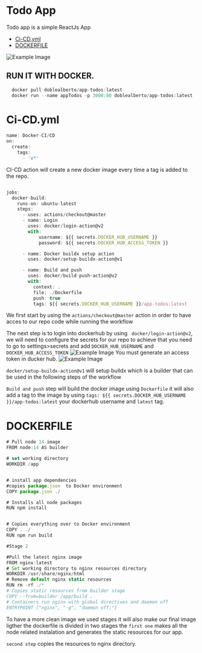 # Todo App

Todo app is a simple ReactJs App 
- [Ci-CD.yml](#Ci-CD.yml)
- [DOCKERFILE](#DOCKERFILE)


![Example Image](https://drive.google.com/uc?id=1VsJwB_65ONGgvMNBziPBzWlDyXw4RYzw)

## RUN IT WITH DOCKER.
```javascript
  docker pull doblealberto/app-todos:latest
  docker run --name appTodos -p 3000:80 doblealberto/app-todos:latest
```






# Ci-CD.yml

```javascript
name: Docker-CI/CD
on:
  create:
    tags:
      - 'v*'
```
CI-CD action will create a new docker image every time a tag is added to the repo.

```javascript

jobs:
  docker-build:
    runs-on: ubuntu-latest
    steps:
      - uses: actions/checkout@master
      - name: Login
        uses: docker/login-action@v2
        with:
            username: ${{ secrets.DOCKER_HUB_USERNAME }}
            password: ${{ secrets.DOCKER_HUB_ACCESS_TOKEN }}

      - name: Docker buildx setup action
        uses: docker/setup-buildx-action@v1

      - name: Build and push
        uses: docker/build-push-action@v2
        with:
          context: .
          file: ./Dockerfile
          push: true
          tags: ${{ secrets.DOCKER_HUB_USERNAME }}/app-todos:latest

```
We first start by using the `actions/checkout@master` action in order to have acces to our repo code while running the workflow

The next step is to login into dockerhub by using ` docker/login-action@v2`, we will need to configure the secrets for our repo to achieve that you need to go to settings>secrets and add `DOCKER_HUB_USERNAME` and `DOCKER_HUB_ACCESS_TOKEN`
![Example Image](https://drive.google.com/uc?id=1PqCaCuUgOQagGlXC9JYZwcrbQwYsz0xo) 
You must generate an access token in ducker hub. 
![Example Image](https://drive.google.com/uc?id=1PpH6_Wn4AAmYP8QyXdQr6W332xwpZ4QX) 

`docker/setup-buildx-action@v1` will setup buildx which is a builder that can be used in the following steps of the workflow

`Build and push` step will build the docker image using `Dockerfile` it will also add a tag to the image by using
`tags: ${{ secrets.DOCKER_HUB_USERNAME }}/app-todos:latest` your dockerhub username and `latest` tag.


# DOCKERFILE
```javascript
# Pull node 14 image
FROM node:14 AS builder

# set working directory
WORKDIR /app


# install app dependencies
#copies package.json  to Docker environment
COPY package.json ./

# Installs all node packages
RUN npm install 


# Copies everything over to Docker environment
COPY . ./
RUN npm run build

#Stage 2

#Pull the latest nginx image
FROM nginx:latest
# Set working directory to nginx resources directory
WORKDIR /usr/share/nginx/html
# Remove default nginx static resources
RUN rm -rf ./*
# Copies static resources from builder stage
COPY --from=builder /app/build .
# Containers run nginx with global directives and daemon off
ENTRYPOINT ["nginx", "-g", "daemon off;"]
```
To have a more clean image we used stages it will also make our final image ligther
the dockerfile is divided in two stages the `first one` makes all the node related instalation and generates the static
resources for our app. 

`second step` copies the resources to nginx directory.



















